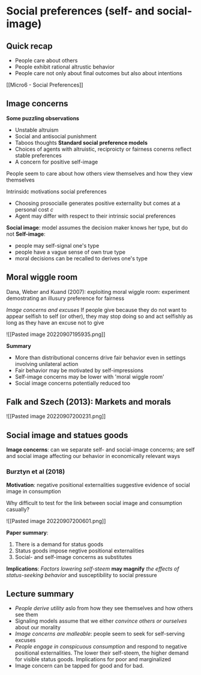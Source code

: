 # Social preferences (self- and social-image)
## Quick recap
- People care about others
- People exhibit rational altrustic behavior
- People care not only about final outcomes but also about intentions

[[Micro6 - Social Preferences]]

## Image concerns
**Some puzzling observations**
- Unstable altruism
- Social and antisocial punishment
- Taboos thoughts
**Standard social preference models**
- Choices of agents with altruistic, reciproicty or fairness conerns reflect stable preferences
- A concern for positive self-image

People seem to care about how others view themselves and how they view themselves

Intrinsidc motivations social preferences
- Choosing prosocialle generates positive externality but comes at a personal cost $c$
- Agent may differ with respect to their intrinsic social preferences

**Social image**: model assumes the decision maker knows her type, but do not
**Self-image**: 
- people may self-signal one's type
- people have a vague sense of own true type
- moral decisions can be recalled to derives one's type

## Moral wiggle room
Dana, Weber and Kuand (2007): exploiting moral wiggle room: experiment demostrating an illusury preference for fairness

*Image concerns and excuses*
If people give because they do not want to appear selfish to self  (or other), they may stop doing so and act selfishly as long as they have an excuse not to give

![[Pasted image 20220907195935.png]]

**Summary**
- More than distributional concerns drive fair behavior even in settings involving unilateral action
- Fair  behavior may be motivated by self-impressions
- Self-image concerns may be lower with 'moral wiggle room'
- Social image concerns potentially reduced too

## Falk and Szech (2013): Markets and morals
![[Pasted image 20220907200231.png]]

## Social image and statues goods

**Image concerns**: can we separate self- and social-image concerns; are self and social image affecting our behavior in economically relevant ways

### Burztyn et al (2018)
**Motivation**: negative positional externalities
suggestive evidence of social image in consumption

Why difficult to test for the link between social image and consumption casually?

![[Pasted image 20220907200601.png]]

**Paper summary**:
1. There is a demand for status goods
2. Status goods impose negtive positional externalities
3. Social- and self-image concerns as substitutes

**Implications**:
*Factors lowering self-steem* **may magnify** *the effects of status-seeking behavior* and susceptibility to social pressure

## Lecture summary
- *People derive utility* aslo from how they see themselves and how others see them
- Signaling models assume that we either *convince others or ourselves* about our morality
- *Image concerns are malleable*: people seem to seek for self-serving excuses
- *People engage in conspicuous consumption* and respond to negative positional externalities. The lower their self-steem, the higher demand for visible status goods. Implications for poor and marginalized
- Image concern can be tapped for good and for bad.